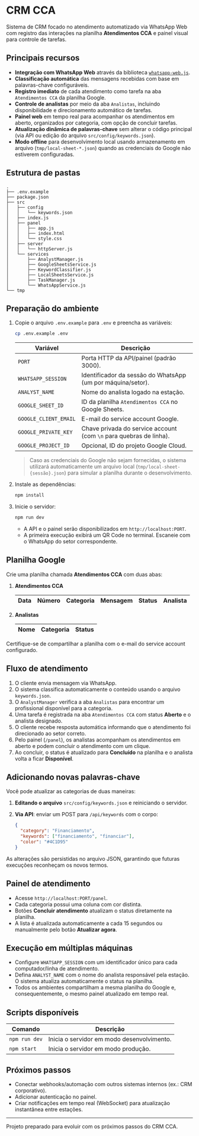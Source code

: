 # CRM CCA

Sistema de CRM focado no atendimento automatizado via WhatsApp Web com registro das interações na planilha **Atendimentos CCA** e painel visual para controle de tarefas.

## Principais recursos

- **Integração com WhatsApp Web** através da biblioteca [`whatsapp-web.js`](https://github.com/pedroslopez/whatsapp-web.js).
- **Classificação automática** das mensagens recebidas com base em palavras-chave configuráveis.
- **Registro imediato** de cada atendimento como tarefa na aba `Atendimentos CCA` da planilha Google.
- **Controle de analistas** por meio da aba `Analistas`, incluindo disponibilidade e direcionamento automático de tarefas.
- **Painel web** em tempo real para acompanhar os atendimentos em aberto, organizados por categoria, com opção de concluir tarefas.
- **Atualização dinâmica de palavras-chave** sem alterar o código principal (via API ou edição do arquivo `src/config/keywords.json`).
- **Modo offline** para desenvolvimento local usando armazenamento em arquivo (`tmp/local-sheet-*.json`) quando as credenciais do Google não estiverem configuradas.

## Estrutura de pastas

```
.
├── .env.example
├── package.json
├── src
│   ├── config
│   │   └── keywords.json
│   ├── index.js
│   ├── panel
│   │   ├── app.js
│   │   ├── index.html
│   │   └── style.css
│   ├── server
│   │   └── httpServer.js
│   └── services
│       ├── AnalystManager.js
│       ├── GoogleSheetsService.js
│       ├── KeywordClassifier.js
│       ├── LocalSheetsService.js
│       ├── TaskManager.js
│       └── WhatsAppService.js
└── tmp
```

## Preparação do ambiente

1. Copie o arquivo `.env.example` para `.env` e preencha as variáveis:

   ```bash
   cp .env.example .env
   ```

   | Variável | Descrição |
   | --- | --- |
   | `PORT` | Porta HTTP da API/painel (padrão 3000). |
   | `WHATSAPP_SESSION` | Identificador da sessão do WhatsApp (um por máquina/setor). |
   | `ANALYST_NAME` | Nome do analista logado na estação. |
   | `GOOGLE_SHEET_ID` | ID da planilha `Atendimentos CCA` no Google Sheets. |
   | `GOOGLE_CLIENT_EMAIL` | E-mail do service account Google. |
   | `GOOGLE_PRIVATE_KEY` | Chave privada do service account (com `\n` para quebras de linha). |
   | `GOOGLE_PROJECT_ID` | Opcional, ID do projeto Google Cloud. |

   > Caso as credenciais do Google não sejam fornecidas, o sistema utilizará automaticamente um arquivo local (`tmp/local-sheet-{sessão}.json`) para simular a planilha durante o desenvolvimento.

2. Instale as dependências:

   ```bash
   npm install
   ```

3. Inicie o servidor:

   ```bash
   npm run dev
   ```

   - A API e o painel serão disponibilizados em `http://localhost:PORT`.
   - A primeira execução exibirá um QR Code no terminal. Escaneie com o WhatsApp do setor correspondente.

## Planilha Google

Crie uma planilha chamada **Atendimentos CCA** com duas abas:

1. **Atendimentos CCA**

   | Data | Número | Categoria | Mensagem | Status | Analista |
   | --- | --- | --- | --- | --- | --- |

2. **Analistas**

   | Nome | Categoria | Status |
   | --- | --- | --- |

Certifique-se de compartilhar a planilha com o e-mail do service account configurado.

## Fluxo de atendimento

1. O cliente envia mensagem via WhatsApp.
2. O sistema classifica automaticamente o conteúdo usando o arquivo `keywords.json`.
3. O `AnalystManager` verifica a aba `Analistas` para encontrar um profissional disponível para a categoria.
4. Uma tarefa é registrada na aba `Atendimentos CCA` com status **Aberto** e o analista designado.
5. O cliente recebe resposta automática informando que o atendimento foi direcionado ao setor correto.
6. Pelo painel (`/panel`), os analistas acompanham os atendimentos em aberto e podem concluir o atendimento com um clique.
7. Ao concluir, o status é atualizado para **Concluído** na planilha e o analista volta a ficar **Disponível**.

## Adicionando novas palavras-chave

Você pode atualizar as categorias de duas maneiras:

1. **Editando o arquivo** `src/config/keywords.json` e reiniciando o servidor.
2. **Via API**: enviar um POST para `/api/keywords` com o corpo:

   ```json
   {
     "category": "Financiamento",
     "keywords": ["financiamento", "financiar"],
     "color": "#4C1D95"
   }
   ```

As alterações são persistidas no arquivo JSON, garantindo que futuras execuções reconheçam os novos termos.

## Painel de atendimento

- Acesse `http://localhost:PORT/panel`.
- Cada categoria possui uma coluna com cor distinta.
- Botões **Concluir atendimento** atualizam o status diretamente na planilha.
- A lista é atualizada automaticamente a cada 15 segundos ou manualmente pelo botão **Atualizar agora**.

## Execução em múltiplas máquinas

- Configure `WHATSAPP_SESSION` com um identificador único para cada computador/linha de atendimento.
- Defina `ANALYST_NAME` com o nome do analista responsável pela estação. O sistema atualiza automaticamente o status na planilha.
- Todos os ambientes compartilham a mesma planilha do Google e, consequentemente, o mesmo painel atualizado em tempo real.

## Scripts disponíveis

| Comando | Descrição |
| --- | --- |
| `npm run dev` | Inicia o servidor em modo desenvolvimento. |
| `npm start` | Inicia o servidor em modo produção. |

## Próximos passos

- Conectar webhooks/automação com outros sistemas internos (ex.: CRM corporativo).
- Adicionar autenticação no painel.
- Criar notificações em tempo real (WebSocket) para atualização instantânea entre estações.

---

Projeto preparado para evoluir com os próximos passos do CRM CCA.
